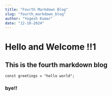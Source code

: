 ```yaml
---
title: "Fourth Markdown Blog"
slug: "fourth_markdown_blog"
author: "Yogesh Kumar"
date: "12-10-2024"
---
```





# Hello and Welcome !!1
## This is the fourth markdown blog

`
const greetings = "hello world";
`

### bye!!







